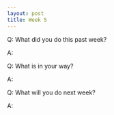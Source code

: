 ```yaml
---
layout: post
title: Week 5
---
```


Q: What did you do this past week?

A:

Q: What is in your way?

A:

Q: What will you do next week?

A:
